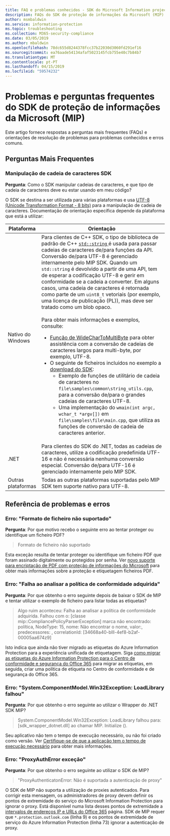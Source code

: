 ```yaml
---
title: FAQ e problemas conhecidos - SDK do Microsoft Information projeção.
description: FAQs do SDK de proteção de informações da Microsoft (MIP) e orientações para a resolução de problemas e erros.
author: msmbaldwin
ms.service: information-protection
ms.topic: troubleshooting
ms.collection: M365-security-compliance
ms.date: 03/05/2019
ms.author: mbaldwin
ms.openlocfilehash: 78dc655d8244378fcc37b22030d3060fd291ef16
ms.sourcegitcommit: ea76aade54134afaf5023145fcb755e40c7b84b7
ms.translationtype: MT
ms.contentlocale: pt-PT
ms.lasthandoff: 04/15/2019
ms.locfileid: "59574232"
---
```

# <a name="microsoft-information-protection-mip-sdk-faqs-and-issues"></a>Problemas e perguntas frequentes do SDK de proteção de informações da Microsoft (MIP)

Este artigo fornece respostas a perguntas mais frequentes (FAQs) e orientações de resolução de problemas para problemas conhecidos e erros comuns.

## <a name="frequently-asked-questions"></a>Perguntas Mais Frequentes 

### <a name="sdk-string-handling"></a>Manipulação de cadeia de caracteres SDK

**Pergunta**: Como o SDK manipular cadeias de caracteres, e que tipo de cadeia de caracteres deve eu estar usando em meu código?

O SDK se destina a ser utilizada para várias plataformas e usa [UTF-8 (Unicode Transformation Format - 8 bits)](https://wikipedia.org/wiki/UTF-8) para a manipulação de cadeia de caracteres. Documentação de orientação específica depende da plataforma que está a utilizar:

| Plataforma | Orientação |
|-|-|
| Nativo do Windows | Para clientes de C++ SDK, o tipo de biblioteca de padrão de C++ [ `std::string` ](https://wikipedia.org/wiki/C%2B%2B_string_handling) é usada para passar cadeias de caracteres de/para funções da API. Conversão de/para UTF-8 é gerenciado internamente pelo MIP SDK. Quando um `std::string` é devolvido a partir de uma API, tem de esperar a codificação UTF-8 e gerir em conformidade se a cadeia a converter. Em alguns casos, uma cadeia de caracteres é retornada como parte de um `uint8_t` vetoriais (por exemplo, uma licença de publicação (PL)), mas deve ser tratado como um blob opaco.<br><br>Para obter mais informações e exemplos, consulte:<ul><li>[Função de WideCharToMultiByte](/windows/desktop/api/stringapiset/nf-stringapiset-widechartomultibyte) para obter assistência com a conversão de cadeias de caracteres largos para multi-byte, por exemplo, UTF-8.<li>O seguinte de ficheiros incluídos no exemplo a [download do SDK](setup-configure-mip.md#configure-your-client-workstation):<ul><li>Exemplo de funções de utilitário de cadeia de caracteres no `file\samples\common\string_utils.cpp`, para a conversão de/para o grandes cadeias de caracteres UTF-8.<li>Uma implementação do `wmain(int argc, wchar_t *argv[])` em `file\samples\file\main.cpp`, que utiliza as funções de conversão de cadeia de caracteres anterior.</li></ul></ul>|
| .NET | Para clientes do SDK do .NET, todas as cadeias de caracteres, utilize a codificação predefinida UTF-16 e não é necessária nenhuma conversão especial. Conversão de/para UTF-16 é gerenciado internamente pelo MIP SDK. |
| Outras plataformas | Todas as outras plataformas suportadas pelo MIP SDK tem suporte nativo para UTF-8. |

## <a name="issues-and-errors-reference"></a>Referência de problemas e erros

### <a name="error-file-format-not-supported"></a>Erro: "Formato de ficheiro não suportado"  

**Pergunta**: Por que motivo recebo o seguinte erro ao tentar proteger ou identifique um ficheiro PDF?

> Formato de ficheiro não suportado

Esta exceção resulta de tentar proteger ou identifique um ficheiro PDF que foram assinado digitalmente ou protegidos por senha. Ver [novo suporte para encriptação de PDF com proteção de informações do Microsoft](https://techcommunity.microsoft.com/t5/Azure-Information-Protection/New-support-for-PDF-encryption-with-Microsoft-Information/ba-p/262757) para obter mais informações sobre a proteção e etiquetagem ficheiros PDF.

### <a name="error-failed-to-parse-the-acquired-compliance-policy"></a>Erro: "Falha ao analisar a política de conformidade adquirida"  

**Pergunta**: Por que obtenho o erro seguinte depois de baixar o SDK de MIP e tentar utilizar o exemplo de ficheiro para listar todas as etiquetas?

> Algo ruim aconteceu: Falha ao analisar a política de conformidade adquirida. Falhou com o: [classe mip::CompliancePolicyParserException] marca não encontrado: política, NodeType: 15, nome: Não encontrar o nome, valor:, predecessores: <SyncFile> <Content>, correlationId: [34668a40-blll-4ef8-b2af-00005aa674z9]

Isto indica que ainda não tiver migrado as etiquetas do Azure Information Protection para a experiência unificada de etiquetagem. Siga [como migrar as etiquetas do Azure Information Protection para o Centro de conformidade e segurança do Office 365](/azure/information-protection/configure-policy-migrate-labels) para migrar as etiquetas, em seguida, criar uma política de etiqueta no Centro de conformidade e de segurança do Office 365. 

### <a name="error-systemcomponentmodelwin32exception-loadlibrary-failed"></a>Erro: "System.ComponentModel.Win32Exception: LoadLibrary falhou"

**Pergunta**: Por que obtenho o erro seguinte ao utilizar o Wrapper do .NET SDK MIP?

> System.ComponentModel.Win32Exception: LoadLibrary falhou para: [sdk_wrapper_dotnet.dll] ao chamar MIP. Initialize ().

Seu aplicativo não tem o tempo de execução necessário, ou não foi criado como versão. Ver [Certifique-se de que a aplicação tem o tempo de execução necessário](setup-configure-mip.md#ensure-your-app-has-the-required-runtime) para obter mais informações. 

### <a name="error-proxyautherror-exception"></a>Erro: "ProxyAuthError exceção"

**Pergunta**: Por que obtenho o erro seguinte ao utilizar o SDK de MIP?

> "ProxyAuthenticatonError: Não é suportada a autenticação de proxy"

O SDK de MIP não suporta a utilização de proxies autenticados. Para corrigir esta mensagem, os administradores de proxy devem definir os pontos de extremidade do serviço do Microsoft Information Protection para ignorar o proxy. Está disponível numa lista desses pontos de extremidade a [intervalos de endereços IP e URLs do Office 365](https://docs.microsoft.com/office365/enterprise/urls-and-ip-address-ranges) página. SDK de MIP requer que `*.protection.outlook.com` (linha 9) e os pontos de extremidade de serviço do Azure Information Protection (linha 73) ignorar a autenticação de proxy.
